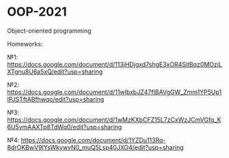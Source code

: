 # OOP-2021

Object-oriented programming

Homeworks:

№1: https://docs.google.com/document/d/113jHDjgxd7shgE3xOR4SitBqz0MOzjLXTgnu8U6a5xQ/edit?usp=sharing

№2: https://docs.google.com/document/d/11wIbxbJZ47fIBAVgGW_Zmm1YP5Up1IPJSTftABfhwqo/edit?usp=sharing

№3: https://docs.google.com/document/d/1wMzKXbCFZ15L7zCxWzJCmVGfq_K6U5vmAAXTp8TdWq0/edit?usp=sharing

№4: https://docs.google.com/document/d/1YZDu113Rq-8drOKBwV9IYsWkywvN0_muQ5Lsp40JXO4/edit?usp=sharing

